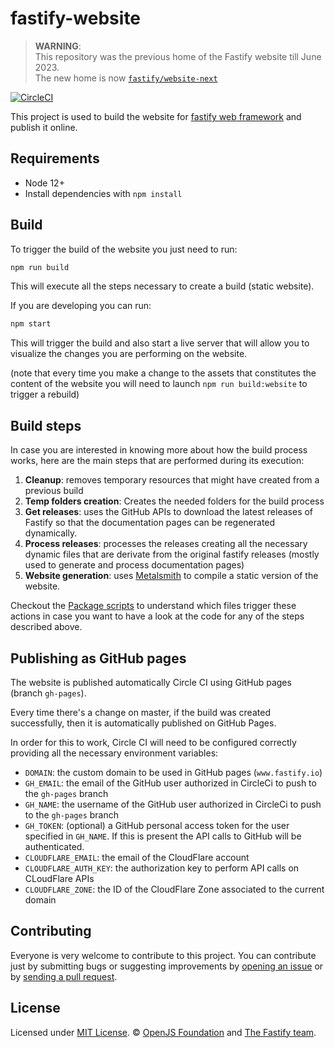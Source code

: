 # fastify-website

> **WARNING**:  
> This repository was the previous home of the Fastify website till June 2023.  
> The new home is now [`fastify/website-next`](https://github.com/fastify/website-next/)

[![CircleCI](https://circleci.com/gh/fastify/website.svg?style=shield)](https://circleci.com/gh/fastify/website)

This project is used to build the website for [fastify web framework](https://github.com/fastify/fastify) and publish it online.


## Requirements

 - Node 12+
 - Install dependencies with `npm install`


## Build

To trigger the build of the website you just need to run:

```bash
npm run build
```

This will execute all the steps necessary to create a build (static website).

If you are developing you can run:

```bash
npm start
```

This will trigger the build and also start a live server that will allow you to visualize the changes you are performing on the website.

(note that every time you make a change to the assets that constitutes the content of the website you will need to launch `npm run build:website` to trigger a rebuild)


## Build steps

In case you are interested in knowing more about how the build process works, here are the main steps that are performed during its execution:

  1. **Cleanup**: removes temporary resources that might have created from a previous build
  2. **Temp folders creation**: Creates the needed folders for the build process
  3. **Get releases**: uses the GitHub APIs to download the latest releases of Fastify so that the documentation pages can be regenerated dynamically.
  4. **Process releases**: processes the releases creating all the necessary dynamic files that are derivate from the original fastify releases (mostly used to generate and process documentation pages)
  5. **Website generation**: uses [Metalsmith](http://www.metalsmith.io/) to compile a static version of the website.

Checkout the [Package scripts](package.json) to understand which files trigger these actions in case you want to have a look at the code for any of the steps described above.


## Publishing as GitHub pages

The website is published automatically Circle CI using GitHub pages (branch `gh-pages`).

Every time there's a change on master, if the build was created successfully, then it is automatically published on GitHub Pages.

In order for this to work, Circle CI will need to be configured correctly providing all the necessary environment variables:

 - `DOMAIN`: the custom domain to be used in GitHub pages (`www.fastify.io`)
 - `GH_EMAIL`: the email of the GitHub user authorized in CircleCi to push to the `gh-pages` branch
 - `GH_NAME`: the username of the GitHub user authorized in CircleCi to push to the `gh-pages` branch
 - `GH_TOKEN`: (optional) a GitHub personal access token for the user specified in `GH_NAME`.
   If this is present the API calls to GitHub will be authenticated.
 - `CLOUDFLARE_EMAIL`: the email of the CloudFlare account
 - `CLOUDFLARE_AUTH_KEY`: the authorization key to perform API calls on CLoudFlare APIs
 - `CLOUDFLARE_ZONE`: the ID of the CloudFlare Zone associated to the current domain

## Contributing

Everyone is very welcome to contribute to this project.
You can contribute just by submitting bugs or suggesting improvements by
[opening an issue](/../../issues) or by [sending a pull request](/../../pulls).


## License
Licensed under [MIT License](LICENSE). © [OpenJS Foundation](https://openjsf.org/) and [The Fastify team](https://github.com/fastify/fastify#team).
